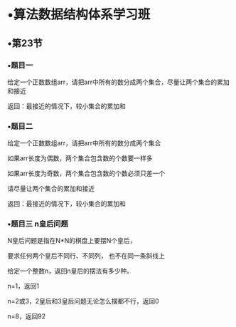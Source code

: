# •算法数据结构体系学习班

## •第23节

### •题目一

给定一个正数数组arr，请把arr中所有的数分成两个集合，尽量让两个集合的累加和接近

返回：最接近的情况下，较小集合的累加和

### •题目二

给定一个正数数组arr，请把arr中所有的数分成两个集合

如果arr长度为偶数，两个集合包含数的个数要一样多

如果arr长度为奇数，两个集合包含数的个数必须只差一个

请尽量让两个集合的累加和接近

返回：最接近的情况下，较小集合的累加和

### •题目三 n皇后问题

N皇后问题是指在N*N的棋盘上要摆N个皇后，

要求任何两个皇后不同行、不同列， 也不在同一条斜线上

给定一个整数n，返回n皇后的摆法有多少种。

n=1，返回1

n=2或3，2皇后和3皇后问题无论怎么摆都不行，返回0

n=8，返回92